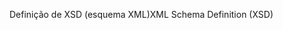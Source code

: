 <span data-ttu-id="8077e-101">Definição de XSD (esquema XML)</span><span class="sxs-lookup"><span data-stu-id="8077e-101">XML Schema Definition (XSD)</span></span>